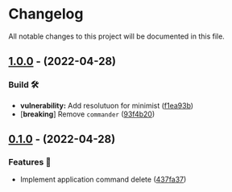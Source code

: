 # Changelog

All notable changes to this project will be documented in this file.

## [1.0.0](https://github.com/r-priyam/discord-commands-sync/compare/v0.1.0...v1.0.0) - (2022-04-28)

### Build 🛠️

- **vulnerability:** Add resolutuon for minimist ([f1ea93b](https://github.com/r-priyam/discord-commands-sync/commit/f1ea93b3b96d3c52f3160e881455dae2f1c1e099))
- [**breaking**] Remove `commander` ([93f4b20](https://github.com/r-priyam/discord-commands-sync/commit/93f4b20d67c072c02088a72975f323e514bd42d6))

## [0.1.0](https://github.com/r-priyam/discord-commands-sync/tree/v0.1.0) - (2022-04-28)

### Features 🎉

- Implement application command delete ([437fa37](https://github.com/r-priyam/discord-commands-sync/commit/437fa372019b2ad5ca861a91dc626a9207496627))
